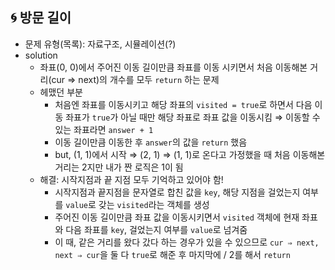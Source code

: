 ## 🌀 방문 길이

- 문제 유형(목록): 자료구조, 시뮬레이션(?)
- solution
  - 좌표(0, 0)에서 주어진 이동 길이만큼 좌표를 이동 시키면서 처음 이동해본 거리(cur ⇒ next)의 개수를 모두 `return` 하는 문제
  - 헤맸던 부분
    - 처음엔 좌표를 이동시키고 해당 좌표의 `visited = true`로 하면서 다음 이동 좌표가 `true`가 아닐 때만 해당 좌표로 좌표 값을 이동시킴 ⇒ 이동할 수 있는 좌표라면 `answer + 1`
    - 이동 길이만큼 이동한 후 `answer`의 값을 `return` 했음
    - but, (1, 1)에서 시작 ⇒ (2, 1) ⇒ (1, 1)로 온다고 가정했을 때 처음 이동해본 거리는 2지만 내가 짠 로직은 1이 됨
  - 해결: 시작지점과 끝 지점 모두 기억하고 있어야 함!
    - 시작지점과 끝지점을 문자열로 합친 값을 `key`, 해당 지점을 걸었는지 여부를 `value`로 갖는 `visited`라는 객체를 생성
    - 주어진 이동 길이만큼 좌표 값을 이동시키면서 `visited` 객체에 현재 좌표와 다음 좌표를 `key`, 걸었는지 여부를 `value`로 넘겨줌
    - 이 때, 같은 거리를 왔다 갔다 하는 경우가 있을 수 있으므로 `cur ⇒ next, next ⇒ cur`을 둘 다 `true`로 해준 후 마지막에 / 2를 해서 `return`

